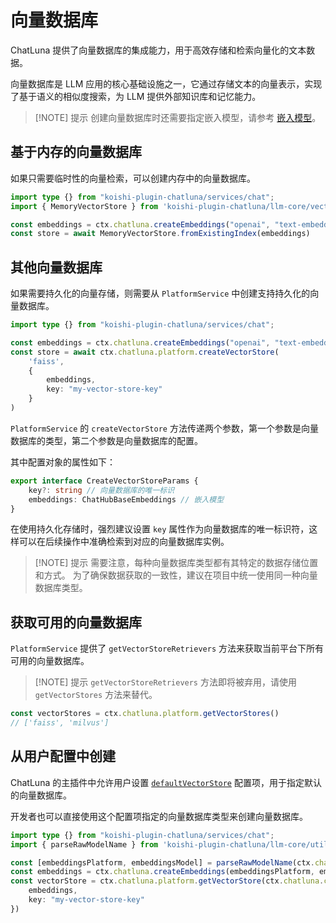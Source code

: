 # 向量数据库

ChatLuna 提供了向量数据库的集成能力，用于高效存储和检索向量化的文本数据。

向量数据库是 LLM 应用的核心基础设施之一，它通过存储文本的向量表示，实现了基于语义的相似度搜索，为 LLM 提供外部知识库和记忆能力。

> [!NOTE] 提示
> 创建向量数据库时还需要指定嵌入模型，请参考 [嵌入模型](/development/call-core-services/embedding-model)。

## 基于内存的向量数据库

如果只需要临时性的向量检索，可以创建内存中的向量数据库。

```typescript
import type {} from "koishi-plugin-chatluna/services/chat";
import { MemoryVectorStore } from 'koishi-plugin-chatluna/llm-core/vectorstores'

const embeddings = ctx.chatluna.createEmbeddings("openai", "text-embedding-3-small")
const store = await MemoryVectorStore.fromExistingIndex(embeddings)

```

## 其他向量数据库

如果需要持久化的向量存储，则需要从 `PlatformService` 中创建支持持久化的向量数据库。

```typescript
import type {} from "koishi-plugin-chatluna/services/chat";

const embeddings = ctx.chatluna.createEmbeddings("openai", "text-embedding-3-small")
const store = await ctx.chatluna.platform.createVectorStore(
    'faiss',
    {
        embeddings,
        key: "my-vector-store-key"
    }
)
```

`PlatformService` 的 `createVectorStore` 方法传递两个参数，第一个参数是向量数据库的类型，第二个参数是向量数据库的配置。

其中配置对象的属性如下：

```typescript
export interface CreateVectorStoreParams {
    key?: string // 向量数据库的唯一标识
    embeddings: ChatHubBaseEmbeddings // 嵌入模型
}
```

在使用持久化存储时，强烈建议设置 `key` 属性作为向量数据库的唯一标识符，这样可以在后续操作中准确检索到对应的向量数据库实例。

> [!NOTE] 提示
> 需要注意，每种向量数据库类型都有其特定的数据存储位置和方式。
> 为了确保数据获取的一致性，建议在项目中统一使用同一种向量数据库类型。

## 获取可用的向量数据库

`PlatformService` 提供了 `getVectorStoreRetrievers` 方法来获取当前平台下所有可用的向量数据库。

> [!NOTE] 提示
> `getVectorStoreRetrievers` 方法即将被弃用，请使用 `getVectorStores` 方法来替代。

```typescript
const vectorStores = ctx.chatluna.platform.getVectorStores()
// ['faiss', 'milvus']
```

## 从用户配置中创建

ChatLuna 的主插件中允许用户设置 [`defaultVectorStore`](../../guide/useful-configurations.md#defaultvectorstore) 配置项，用于指定默认的向量数据库。

开发者也可以直接使用这个配置项指定的向量数据库类型来创建向量数据库。

```typescript
import type {} from "koishi-plugin-chatluna/services/chat";
import { parseRawModelName } from 'koishi-plugin-chatluna/llm-core/utils/model'

const [embeddingsPlatform, embeddingsModel] = parseRawModelName(ctx.chatluna.config.defaultEmbeddings)
const embeddings = ctx.chatluna.createEmbeddings(embeddingsPlatform, embeddingsModel)
const vectorStore = ctx.chatluna.platform.getVectorStore(ctx.chatluna.config.defaultVectorStore,{
    embeddings,
    key: "my-vector-store-key"
})
```
